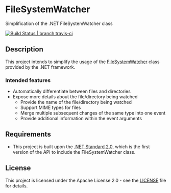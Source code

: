 # FileSystemWatcher
Simplification of the .NET FileSystemWatcher class

[![Build Status | branch travis-ci](https://travis-ci.org/LightSlateGray/FileSystemWatcher.svg?branch=travis-ci)](https://travis-ci.org/LightSlateGray/FileSystemWatcher)

## Description
This project intends to simplify the usage of the [FileSystemWatcher](https://docs.microsoft.com/de-de/dotnet/api/system.io.filesystemwatcher?view=netcore-2.0) class provided by the .NET framework.

### Intended features
* Automatically differentiate between files and directories
* Expose more details about the file/directory being watched
  * Provide the name of the file/directory being watched
  * Support MIME types for files
  * Merge multiple subsequent changes of the same type into one event
  * Provide additional information within the event arguments

## Requirements
* This project is built upon the [.NET Standard 2.0](https://github.com/dotnet/standard/blob/master/docs/versions/netstandard2.0.md), which is the first version of the API to include the FileSystemWatcher class.

## License
This project is licensed under the Apache License 2.0 - see the [LICENSE](./LICENSE) file for details.

